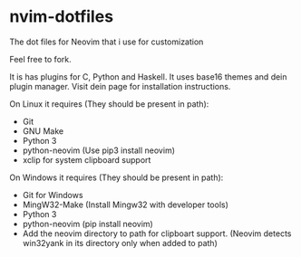 # nvim-dotfiles
The dot files for Neovim that i use for customization

Feel free to fork.

It is has plugins for C, Python and Haskell.
It uses base16 themes and dein plugin manager. Visit dein page for installation instructions.

On Linux it requires (They should be present in path):
 - Git
 - GNU Make
 - Python 3
 - python-neovim (Use pip3 install neovim)
 - xclip for system clipboard support

On Windows it requires (They should be present in path):
 - Git for Windows
 - MingW32-Make (Install Mingw32 with developer tools)
 - Python 3
 - python-neovim (pip install neovim)
 - Add the neovim directory to path for clipboart support.
 (Neovim detects win32yank in its directory only when added to path)
